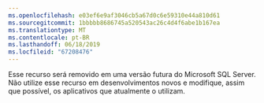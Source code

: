 ```yaml
---
ms.openlocfilehash: e03ef6e9af3046cb5a67d0c6e59310e44a810d61
ms.sourcegitcommit: 1bbbbb8686745a520543ac26c4d4f6abe1b167ea
ms.translationtype: MT
ms.contentlocale: pt-BR
ms.lasthandoff: 06/18/2019
ms.locfileid: "67208476"
---
```

Esse recurso será removido em uma versão futura do Microsoft SQL Server. Não utilize esse recurso em desenvolvimentos novos e modifique, assim que possível, os aplicativos que atualmente o utilizam.
